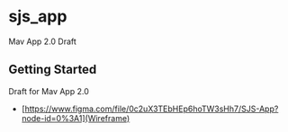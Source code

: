# sjs_app

Mav App 2.0 Draft

## Getting Started

Draft for Mav App 2.0

- [https://www.figma.com/file/0c2uX3TEbHEp6hoTW3sHh7/SJS-App?node-id=0%3A1](Wireframe)


